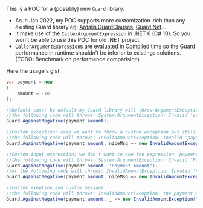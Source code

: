 This is a POC for a (possibly) new `Guard` library.

* As in Jan 2022, my POC supports more customization-rich than any existing Guard library eg: [Ardalis.GuardClauses](https://www.nuget.org/packages/Ardalis.GuardClauses/), [Guard.Net](https://www.nuget.org/packages/Guard.Net/)...
* It make use of the `CallerArgumentExpression` in .NET 6 (C# 10). So you won't be able to use this POC for old .NET project
* `CallerArgumentExpression`s are evaluated in Compiled time so the Guard performance in runtime shouldn't be inferior to existings solutions. (TODO: Benchmark on performance comparision)
 
Here the usage's gist

```C#
var payment = new
{
    amount = -10
};

//Default case: by default my Guard library will throw ArgumentException with a nice message:
//the following code will throws: System.ArgumentException: Invalid 'payment.amount' = '-10' is a negative value
Guard.AgainstNegative(payment.amount);

//Custom exception: case we want to throw a custom exception but still keep the nice message:
//the following code will throws: InvalidAmountException: Invalid 'payment.amount' = '-10' is a negative value
Guard.AgainstNegative(payment.amount, niceMsg => new InvalidAmountException(niceMsg));

//Custom input expression: we don't want to see the expression 'payment.amount' in the nice message
//the following code will throws: System.ArgumentException: Invalid 'Payment Amount' = '-10' is a negative value
Guard.AgainstNegative(payment.amount, "Payment Amount");
//or the following code will throws: InvalidAmountException: Invalid 'Payment Amount' = '-10' is a negative value
Guard.AgainstNegative(payment.amount, niceMsg => new InvalidAmountException(niceMsg), "Payment Amount");

//Custom exeption and custom message
//the following code will throws: InvalidAmountException: the payment amount is invalid
Guard.AgainstNegative(payment.amount, _ => new InvalidAmountException("the payment amount is invalid"));
